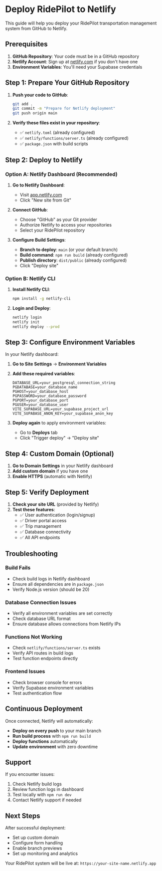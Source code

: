 # Deploy RidePilot to Netlify

This guide will help you deploy your RidePilot transportation management system from GitHub to Netlify.

## Prerequisites

1. **GitHub Repository**: Your code must be in a GitHub repository
2. **Netlify Account**: Sign up at [netlify.com](https://netlify.com) if you don't have one
3. **Environment Variables**: You'll need your Supabase credentials

## Step 1: Prepare Your GitHub Repository

1. **Push your code to GitHub**:
   ```bash
   git add .
   git commit -m "Prepare for Netlify deployment"
   git push origin main
   ```

2. **Verify these files exist in your repository**:
   - ✅ `netlify.toml` (already configured)
   - ✅ `netlify/functions/server.ts` (already configured)
   - ✅ `package.json` with build scripts

## Step 2: Deploy to Netlify

### Option A: Netlify Dashboard (Recommended)

1. **Go to Netlify Dashboard**:
   - Visit [app.netlify.com](https://app.netlify.com)
   - Click "New site from Git"

2. **Connect GitHub**:
   - Choose "GitHub" as your Git provider
   - Authorize Netlify to access your repositories
   - Select your RidePilot repository

3. **Configure Build Settings**:
   - **Branch to deploy**: `main` (or your default branch)
   - **Build command**: `npm run build` (already configured)
   - **Publish directory**: `dist/public` (already configured)
   - Click "Deploy site"

### Option B: Netlify CLI

1. **Install Netlify CLI**:
   ```bash
   npm install -g netlify-cli
   ```

2. **Login and Deploy**:
   ```bash
   netlify login
   netlify init
   netlify deploy --prod
   ```

## Step 3: Configure Environment Variables

In your Netlify dashboard:

1. **Go to Site Settings** → **Environment Variables**
2. **Add these required variables**:

   ```
   DATABASE_URL=your_postgresql_connection_string
   PGDATABASE=your_database_name
   PGHOST=your_database_host
   PGPASSWORD=your_database_password
   PGPORT=your_database_port
   PGUSER=your_database_user
   VITE_SUPABASE_URL=your_supabase_project_url
   VITE_SUPABASE_ANON_KEY=your_supabase_anon_key
   ```

3. **Deploy again** to apply environment variables:
   - Go to **Deploys** tab
   - Click "Trigger deploy" → "Deploy site"

## Step 4: Custom Domain (Optional)

1. **Go to Domain Settings** in your Netlify dashboard
2. **Add custom domain** if you have one
3. **Enable HTTPS** (automatic with Netlify)

## Step 5: Verify Deployment

1. **Check your site URL** (provided by Netlify)
2. **Test these features**:
   - ✅ User authentication (login/signup)
   - ✅ Driver portal access
   - ✅ Trip management
   - ✅ Database connectivity
   - ✅ All API endpoints

## Troubleshooting

### Build Fails
- Check build logs in Netlify dashboard
- Ensure all dependencies are in `package.json`
- Verify Node.js version (should be 20)

### Database Connection Issues
- Verify all environment variables are set correctly
- Check database URL format
- Ensure database allows connections from Netlify IPs

### Functions Not Working
- Check `netlify/functions/server.ts` exists
- Verify API routes in build logs
- Test function endpoints directly

### Frontend Issues
- Check browser console for errors
- Verify Supabase environment variables
- Test authentication flow

## Continuous Deployment

Once connected, Netlify will automatically:
- **Deploy on every push** to your main branch
- **Run build process** with `npm run build`
- **Deploy functions** automatically
- **Update environment** with zero downtime

## Support

If you encounter issues:
1. Check Netlify build logs
2. Review function logs in dashboard
3. Test locally with `npm run dev`
4. Contact Netlify support if needed

## Next Steps

After successful deployment:
- Set up custom domain
- Configure form handling
- Enable branch previews
- Set up monitoring and analytics

Your RidePilot system will be live at: `https://your-site-name.netlify.app`